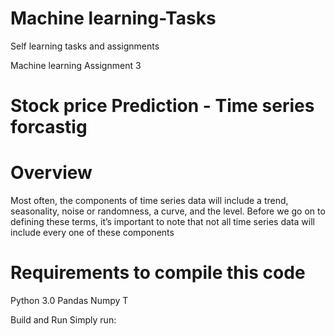 # Machine learning-Tasks
Self learning tasks and assignments

Machine learning Assignment 3

# **Stock price Prediction - Time series forcastig**

# Overview
Most often, the components of time series data will include a trend, seasonality, noise or randomness, a curve, and the level. 
Before we go on to defining these terms, it’s important to note that not all time series data will include every one of these components

# Requirements to compile this code
Python 3.0
Pandas
Numpy
T

Build and Run
Simply run:


